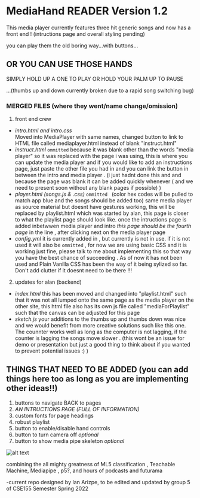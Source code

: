 # MediaHand READER Version 1.2

This media player currently features three hit generic songs and now has a front end ! (intructions page and overall styling pending)

you can play them the old boring way...with buttons...

## OR YOU CAN USE THOSE HANDS 

 SIMPLY HOLD UP A ONE TO PLAY OR HOLD YOUR PALM UP TO PAUSE
 
 
 ...(thumbs up and down currently broken due to a rapid song switching bug)

### **MERGED FILES (where they went/name change/omission)**
1. front end crew 
- _intro.html and intro.css_  
Moved into MediaPlayer with same names, changed button to link to HTML file called mediaplayer.html instead of blank "instruct.html"
- _instruct.html_  `ommitted` 
because it was blank other than the words "media player" so it was replaced with the page i was using, this is where you can update the media player and if you would like to add an instructions page, just paste the other file you had in and you can link the button in between the intro and media player . (i just hadnt done this and and because the page was blank it can be added quickly whenever  ( and we need to present soon without any blank pages if possible) ) 
- _player.html (songs.js & .css)_ `ommitted `  (color hex codes will be pulled to match app blue and the songs should be added too)
same media player as source material but doesnt have gestures working, this will be replaced by playlist.html which was started by alan, this page is closer to what the playlist page should look like. once the intructions page is added inbetwwen media player and intro *this page should be the fourth page* in the line , after clicking next on the media player page
- _config.yml_ it is currently added in , but currently is not in use. if it is not used it will also be `ommitted` , for now we are using basic CSS and it is working just fine, please talk to me about implementing this so that way you have the best chance of succeeding . As of now it has not been used and Plain Vanilla CSS has been the way of it being sylized so far. Don't add clutter if it doesnt need to be there !!!
2. updates for alan (backend)
- _index.html_ this has been moved and changed into "playlist.html" such that it was not all lumped onto the same page as the media player on the other site, this html file also has its own js file called "mediaForPlaylist" such that the canvas can be adjusted for this page
- _sketch.js_ your additions to the thumbs up and thumbs down was nice and we would benefit from more creative solutions such like this one. The counnter works well as long as the computer is not lagging, if the counter is lagging the songs move slower . (this wont be an issue for demo or presentation but just a good thing to think about if you wanted to prevent potential issues :) ) 

## THINGS THAT NEED TO BE ADDED (you can add things here too as long as you are implementing other ideas!!)

1. buttons to navigate BACK to pages
2. *AN INTRUCTIONS PAGE (FULL OF INFORMATION)* 
3. custom fonts for page headings
4. robust playlist
5. button to enable/disable hand controls
6. button to turn camera off _optional_
7. button to show media pipe skeleton _optional_




![alt text](https://media.makeameme.org/created/put-your-hands-3322bdcae1.jpg)









combining the all mighty greatness of ML5 classification , Teachable Machine, Mediapipe , p5?, and hours of podcasts and futurama


-current repo designed by Ian Arizpe, to be edited and updated by group 5 of CSE155 Semester Spring 2022
